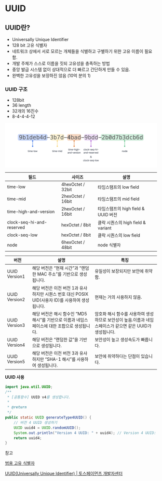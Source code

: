 # UUID

## UUID란?

- Universally Unique Identifier
- 128 bit 고유 식별자
- 네트워크 상에서 서로 모르는 개체들을 식별하고 구별하기 위한 고유 이름이 필요함.
- 개발 주체가 스스로 이름을 짓되 고유성을 충족하는 방법
- 중앙 발급 시스템 없이 상대적으로 더 빠르고 간단하게 만들 수 있음.
- 완벽한 고유성을 보장하진 않음 (10억 분의 1)

### UUID 구조

- 128bit
- 36 length
- 32개의 16진수
- 8-4-4-4-12

![uuid](../_resources/uuid01.png)

| 필드 | 사이즈 | 설명 |
| --- | --- | --- |
| time-low | 4hexOctet / 32bit | 타임스탬프의 low field |
| time-mid | 2hexOctet / 16bit | 타임스탬프의 mid field |
| time-high-and-version | 2hexOctet / 16bit | 타임스탬프의 high field & UUID 버전 |
| clock-seq-hi-and-reserved | hexOctet / 8bit | 클락 시퀀스의 high field & variant |
| clock-seq-low | hexOctet / 8bit | 클락 시퀀스의 low field |
| node | 6hexOctet / 48bit | node 식별자 |

| 버전 | 설명 | 특징 |
| --- | --- | --- |
| UUID Version1 | 해당 버전은 “현재 시간”과 “랜덤한 MAC 주소”를 기반으로 생성됩니다. | 유일성이 보장되지만 보안에 취약함. |
| UUID Version2 | 해당 버전은 이전 버전 1과 유사하지만 시퀀스 번호 대신 POSIX UID(사용자 ID)를 사용하여 생성됩니다. | 현재는 거의 사용하지 않음. |
| UUID Version3 | 해당 버전은 해시 함수인 “MD5 해시”를 기반으로 이름과 네임스페이스에 대한 조합으로 생성됩니다. | 암호화 해시 함수를 사용하여 생성하므로 보안성이 높음.이름과 네임스페이스가 같으면 같은 UUID가 생성됩니다. |
| UUID Version4 | 해당 버전은 “랜덤한 값”을 기반으로 생성됩니다. | 보안성이 높고 생성속도가 빠릅니다. |
| UUID Version5 | 해당 버전은 이전 버전 3과 유사하지만 “SHA-1 해시”를 사용하여 생성됩니다. | 보안에 취약하다는 단점이 있습니다. |

**UUID 사용**

```java
import java.util.UUID;
/**
 * [공통함수] UUID v4를 생성합니다.
 *
 * @return
 */
public static UUID generateType4UUID() {
    // 버전 4 UUID 생성하기
    UUID uuid4 = UUID.randomUUID();
    System.out.println("Version 4 UUID: " + uuid4); // Version 4 UUID: c48b2aef-9d79-44fe-bd97-46fd31361069
    return uuid4;
}
```

참고

[범용 고유 식별자](https://ko.wikipedia.org/wiki/범용_고유_식별자)

[UUID(Universally Unique Identifier) | 토스페이먼츠 개발자센터](https://docs.tosspayments.com/resources/glossary/uuid)